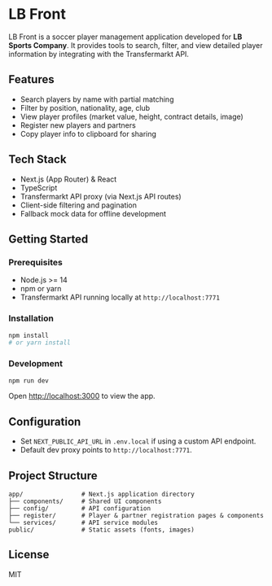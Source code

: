 # LB Front

LB Front is a soccer player management application developed for **LB Sports Company**. It provides tools to search, filter, and view detailed player information by integrating with the Transfermarkt API.

## Features

- Search players by name with partial matching
- Filter by position, nationality, age, club
- View player profiles (market value, height, contract details, image)
- Register new players and partners
- Copy player info to clipboard for sharing

## Tech Stack

- Next.js (App Router) & React
- TypeScript
- Transfermarkt API proxy (via Next.js API routes)
- Client-side filtering and pagination
- Fallback mock data for offline development

## Getting Started

### Prerequisites

- Node.js >= 14
- npm or yarn
- Transfermarkt API running locally at `http://localhost:7771`

### Installation

```bash
npm install
# or yarn install
```

### Development

```bash
npm run dev
```

Open [http://localhost:3000](http://localhost:3000) to view the app.

## Configuration

- Set `NEXT_PUBLIC_API_URL` in `.env.local` if using a custom API endpoint.
- Default dev proxy points to `http://localhost:7771`.

## Project Structure

```
app/                # Next.js application directory
├── components/     # Shared UI components
├── config/         # API configuration
├── register/       # Player & partner registration pages & components
└── services/       # API service modules
public/             # Static assets (fonts, images)
```

## License

MIT
